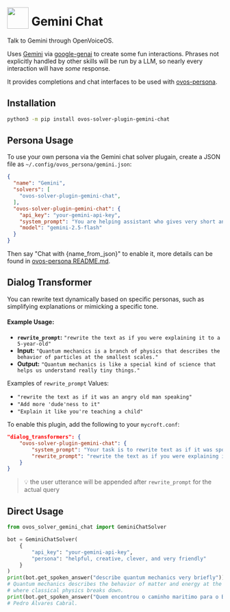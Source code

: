 # <img src='https://raw.githack.com/FortAwesome/Font-Awesome/master/svgs/solid/robot.svg' card_color='#40DBB0' width='50' height='50' style='vertical-align:bottom'/> Gemini Chat

Talk to Gemini through OpenVoiceOS.

Uses [Gemini](https://gemini.google.com) via [google-genai](https://github.com/googleapis/python-genai) to create some fun interactions. Phrases not explicitly handled by other skills will be run by a LLM, so nearly every interaction will have _some_ response.

It provides completions and chat interfaces to be used with [ovos-persona](https://github.com/OpenVoiceOS/ovos-persona).


## Installation

```bash
python3 -m pip install ovos-solver-plugin-gemini-chat
```


## Persona Usage

To use your own persona via the Gemini chat solver plugain, create a JSON file as `~/.config/ovos_persona/gemini.json`: 

```json
{
  "name": "Gemini",
  "solvers": [
    "ovos-solver-plugin-gemini-chat",
  ],
  "ovos-solver-plugin-gemini-chat": {
    "api_key": "your-gemini-api-key",
    "system_prompt": "You are helping assistant who gives very short and factual answers in maximum twenty words and you don't use emojis",
    "model": "gemini-2.5-flash"
  }
}
```

Then say "Chat with {name_from_json}" to enable it, more details can be found in [ovos-persona README.md](https://github.com/OpenVoiceOS/ovos-persona).


## Dialog Transformer

You can rewrite text dynamically based on specific personas, such as simplifying explanations or mimicking a specific tone.  


#### Example Usage:

- **`rewrite_prompt`:** `"rewrite the text as if you were explaining it to a 5-year-old"`  
- **Input:** `"Quantum mechanics is a branch of physics that describes the behavior of particles at the smallest scales."`  
- **Output:** `"Quantum mechanics is like a special kind of science that helps us understand really tiny things."`  

Examples of `rewrite_prompt` Values:
- `"rewrite the text as if it was an angry old man speaking"`  
- `"Add more 'dude'ness to it"`  
- `"Explain it like you're teaching a child"`  

To enable this plugin, add the following to your `mycroft.conf`:  

```json
"dialog_transformers": {
    "ovos-solver-plugin-gemini-chat": {
        "system_prompt": "Your task is to rewrite text as if it was spoken by a different character",
        "rewrite_prompt": "rewrite the text as if you were explaining it to a 5-year-old"
    }
}
```

> 💡 the user utterance will be appended after `rewrite_prompt` for the actual query


## Direct Usage

```python
from ovos_solver_gemini_chat import GeminiChatSolver

bot = GeminiChatSolver(
    {
        "api_key": "your-gemini-api-key",
        "persona": "helpful, creative, clever, and very friendly"
    }
)
print(bot.get_spoken_answer("describe quantum mechanics very briefly"))
# Quantum mechanics describes the behavior of matter and energy at the atomic and subatomic level,
# where classical physics breaks down.
print(bot.get_spoken_answer("Quem encontrou o caminho maritimo para o Brasil"))
# Pedro Álvares Cabral.

```
